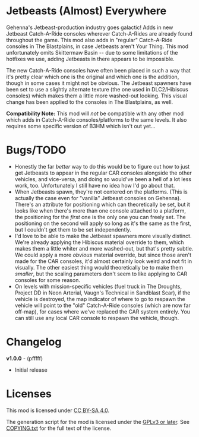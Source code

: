 Jetbeasts (Almost) Everywhere
=============================

Gehenna's Jetbeast-production industry goes galactic!  Adds in new
Jetbeast Catch-A-Ride consoles wherever Catch-A-Rides are already found
throughout the game.  This mod also adds in "regular" Catch-A-Ride
consoles in The Blastplains, in case Jetbeasts aren't Your Thing.  This
mod unfortunately omits Skittermaw Basin -- due to some limitations of
the hotfixes we use, adding Jetbeasts in there appears to be impossible.

The new Catch-A-Ride consoles have often been placed in such a way
that it's pretty clear which one is the original and which one is the
addition, though in some cases it might not be obvious.  The Jetbeast spawners
have been set to use a slightly alternate texture (the one used in
DLC2/Hibiscus consoles) which makes them a little more washed-out looking.
This visual change has been applied to the consoles in The Blastplains,
as well.

**Compatibility Note:** This mod will *not* be compatible with any other
mod which adds in Catch-A-Ride consoles/platforms to the same levels.  It
also requires some specific version of B3HM which isn't out yet...

Bugs/TODO
=========

- Honestly the far *better* way to do this would be to figure out how to
  just get Jetbeasts to appear in the regular CAR consoles alongside the
  other vehicles, and vice-versa, and doing so would've been a hell of a lot
  less work, too.  Unfortunately I still have no idea how I'd go about that.
- When Jetbeasts spawn, they're not centered on the platforms.  (This is
  actually the case even for "vanilla" Jetbeast consoles on Gehenna).
  There's an attribute for positioning which can theoretically be set, but it
  looks like when there's more than one console attached to a platform, the
  positioning for the *first* one is the only one you can freely set.  The
  positioning on the second will apply so long as it's the same as the first,
  but I couldn't get them to be set independently.
- I'd love to be able to make the Jetbeast spawners more visually distinct.
  We're already applying the Hibiscus material override to them, which makes
  them a little whiter and more washed-out, but that's pretty subtle.  We
  could apply a more *obvious* material override, but since those aren't
  made for the CAR consoles, it'd almost certainly look weird and not fit
  in visually.  The other easiest thing would theoretically be to make them
  *smaller*, but the scaling parameters don't seem to like applying to CAR
  consoles for some reason.
- On levels with mission-specific vehicles (fuel truck in The Droughts,
  Project DD in Neon Arterial, Vaugn's Technical in Sandblast Scar), if the
  vehicle is destroyed, the map indicator of where to go to respawn the
  vehicle will point to the "old" Catch-A-Ride consoles (which are now far
  off-map), for cases where we've replaced the CAR system entirely.  You
  can still use any local CAR console to respawn the vehicle, though.

Changelog
=========

**v1.0.0** - (pfffff)
 * Initial release
 
Licenses
========

This mod is licensed under [CC BY-SA 4.0](https://creativecommons.org/licenses/by-sa/4.0/).

The generation script for the mod is licensed under the
[GPLv3 or later](https://www.gnu.org/licenses/quick-guide-gplv3.html).
See [COPYING.txt](../../COPYING.txt) for the full text of the license.

